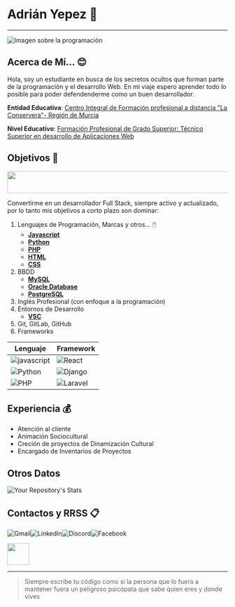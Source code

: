 # Adrián Yepez 🐣

---

![Imagen sobre la programación](https://www.fundaciontelefonica.com/wp-content/uploads/2022/09/portada-dia-programador-2560x950-1.jpg)

## Acerca de Mí... 😊
Hola, soy un estudiante en busca de los secretos ocultos que forman parte de la programación y el desarrollo Web. En mi viaje espero aprender todo lo posible para poder defendenderme como un buen desarrollador.

**Entidad Educativa**: [Centro Integral de Formación profesional a distancia "La Conservera"- Región de Murcia](https://sites.google.com/view/fplaconservera)

**Nivel Educativo**: [Formación Profesional de Grado Superior: Técnico Superior en desarrollo de Aplicaciones Web](https://www.todofp.es/que-estudiar/familias-profesionales/informatica-comunicaciones/des-aplicaciones-web.html)

## Objetivos 💪

<img src="https://i.gifer.com/Oquk.gif" width="900" Height="50"/>

Convertirme en un desarrollador Full Stack, siempre activo y actualizado, por lo tanto mis objetivos a corto plazo son dominar:
1. Lenguajes de Programación, Marcas y otros... 🖱️
    * [**Javascript**](https://developer.mozilla.org/es/docs/Web/JavaScript)
    * [**Python**](https://www.python.org/)
    * [**PHP**](https://www.php.net/manual/es/intro-whatis.php)
    * [**HTML**](https://developer.mozilla.org/es/docs/Web/HTML)
    * [**CSS**](https://developer.mozilla.org/es/docs/Web/CSS)
2. BBDD
    * [**MySQL**](https://www.mysql.com/)
    * [**Oracle Database**](https://www.oracle.com/es/database/)
    * [**PostgreSQL**](https://www.postgresql.org/)
3. Inglés Profesional (con enfoque a la programación)
4. Entornos de Desarrollo
    * [**VSC**](https://code.visualstudio.com/)
5. Git, GitLab, GitHub
6. Frameworks

| Lenguaje | Framework |
|--------- | ---------|
| ![javascript](https://img.shields.io/badge/JavaScript-323330?style=for-the-badge&logo=javascript&logoColor=F7DF1E) | ![React](https://img.shields.io/badge/React-20232A?style=for-the-badge&logo=react&logoColor=61DAFB) |
| ![Python](https://img.shields.io/badge/Python-3776AB?style=for-the-badge&logo=python&logoColor=white) | ![Django](https://img.shields.io/badge/Django-092E20?style=for-the-badge&logo=django&logoColor=white)
| ![PHP](https://img.shields.io/badge/PHP-777BB4?style=for-the-badge&logo=php&logoColor=white) | ![Laravel](https://img.shields.io/badge/Laravel-FF2D20?style=for-the-badge&logo=laravel&logoColor=white) |

## Experiencia 💰

* Atención al cliente
* Animación Sociocultural
* Creción de proyectos de Dinamización Cultural
* Encargado de Inventarios de Proyectos

## Otros Datos

![Your Repository's Stats](https://github-readme-stats.vercel.app/api?username=e02004&show_icons=true)


## Contactos y RRSS 📋
![Gmail](https://img.shields.io/badge/Gmail-D14836?style=for-the-badge&logo=gmail&logoColor=white)![Linkedin](https://img.shields.io/badge/LinkedIn-0077B5?style=for-the-badge&logo=linkedin&logoColor=white)![Discord](https://img.shields.io/badge/Discord-7289DA?style=for-the-badge&logo=discord&logoColor=white)![Facebook](https://img.shields.io/badge/Facebook-1877F2?style=for-the-badge&logo=facebook&logoColor=white)

<img src="https://i.gifer.com/6fr.gif" width="50" Height="50"/>

----

> Siempre escribe tu código como si la persona que lo fuera a mantener fuera un peligroso psicópata que sabe quien eres y donde vives
